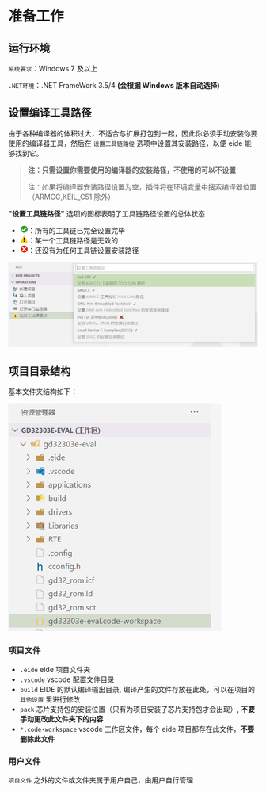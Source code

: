 # 准备工作

## 运行环境

`系统要求`：Windows 7 及以上

`.NET环境`：.NET FrameWork 3.5/4 **(会根据 Windows 版本自动选择)**

## 设置编译工具路径

由于各种编译器的体积过大，不适合与扩展打包到一起，因此你必须手动安装你要使用的编译器工具，然后在 `设置工具链路径` 选项中设置其安装路径，以便 eide 能够找到它。

> **注：只需设置你需要使用的编译器的安装路径，不使用的可以不设置**
> 
> 注：如果将编译器安装路径设置为空，插件将在环境变量中搜索编译器位置（ARMCC,KEIL_C51 除外）

**"设置工具链路径"** 选项的图标表明了工具链路径设置的总体状态
 - <img width="16px" bor src="../icon/StatusOK_16x.svg">：所有的工具链已完全设置完毕
 - <img width="16px" bor src="../icon/StatusWarning_16x.svg">：某一个工具链路径是无效的
 - <img width="16px" bor src="../icon/StatusCriticalError_16x.svg">：还没有为任何工具链设置安装路径

![](../img/toolchain_status.png)

## 项目目录结构

基本文件夹结构如下：

![](../img/prj_folder.png)

### 项目文件

- `.eide` eide 项目文件夹
- `.vscode` vscode 配置文件目录
- `build` EIDE 的默认编译输出目录, 编译产生的文件存放在此处，可以在项目的 `其他设置` 里进行修改
- `pack`  芯片支持包的安装位置（只有为项目安装了芯片支持包才会出现）, **不要手动更改此文件夹下的内容**
- `*.code-workspace` vscode 工作区文件，每个 eide 项目都存在此文件，**不要删除此文件**

### 用户文件

`项目文件` 之外的文件或文件夹属于用户自己，由用户自行管理
